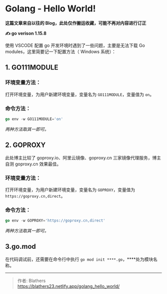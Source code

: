 # Golang - Hello World!

 <!--more-->

**这篇文章来自以往的 Blog，此处仅作搬运收藏，可能不再对内容进行订正**

**✍️ go verison 1.15.8**

使用 VSCODE 配置 go 开发环境时遇到了一些问题，主要是无法下载 Go modules，这里简要记一下配置方法（ Windows 系统）：

## 1.  GO111MODULE
### 环境变量方法：
打开环境变量，为用户新建环境变量，变量名为 `GO111MODULE`，变量值为 `on`。
### 命令方法：
```go
go env -w GO111MODULE='on'
```
*两种方法取其一即可。*

## 2.  GOPROXY
此处博主比较了 goproxy.io、阿里云镜像、goproxy.cn 三家镜像代理服务，博主自测 goproxy.cn 效果最佳。

### 环境变量方法：
打开环境变量，为用户新建环境变量，变量名为 `GOPROXY`，变量值为 `https://goproxy.cn,direct`。
### 命令方法：
```go
go env -w GOPROXY='https://goproxy.cn,direct'
```
*两种方法取其一即可。*

## 3.go.mod
在代码调试前，还需要在命令行中执行 `go mod init ****.go`，\*\*\*\*处为模块名称。



---

> 作者: Blathers  
> https://blathers23.netlify.app/golang_hello_world/
